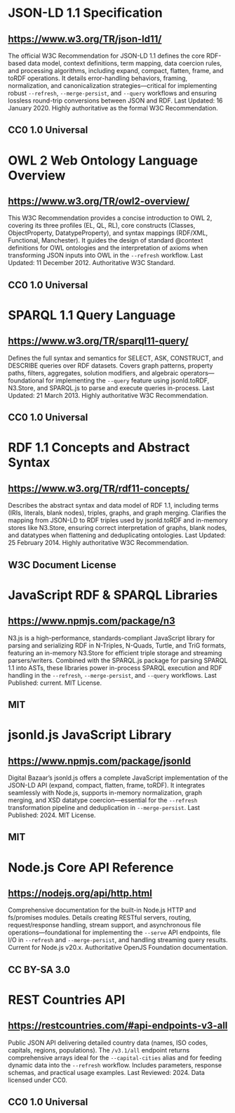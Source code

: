 # JSON-LD 1.1 Specification
## https://www.w3.org/TR/json-ld11/
The official W3C Recommendation for JSON-LD 1.1 defines the core RDF-based data model, context definitions, term mapping, data coercion rules, and processing algorithms, including expand, compact, flatten, frame, and toRDF operations. It details error-handling behaviors, framing, normalization, and canonicalization strategies—critical for implementing robust `--refresh`, `--merge-persist`, and `--query` workflows and ensuring lossless round-trip conversions between JSON and RDF.
Last Updated: 16 January 2020. Highly authoritative as the formal W3C Recommendation.
## CC0 1.0 Universal

# OWL 2 Web Ontology Language Overview
## https://www.w3.org/TR/owl2-overview/
This W3C Recommendation provides a concise introduction to OWL 2, covering its three profiles (EL, QL, RL), core constructs (Classes, ObjectProperty, DatatypeProperty), and syntax mappings (RDF/XML, Functional, Manchester). It guides the design of standard @context definitions for OWL ontologies and the interpretation of axioms when transforming JSON inputs into OWL in the `--refresh` workflow.
Last Updated: 11 December 2012. Authoritative W3C Standard.
## CC0 1.0 Universal

# SPARQL 1.1 Query Language
## https://www.w3.org/TR/sparql11-query/
Defines the full syntax and semantics for SELECT, ASK, CONSTRUCT, and DESCRIBE queries over RDF datasets. Covers graph patterns, property paths, filters, aggregates, solution modifiers, and algebraic operators—foundational for implementing the `--query` feature using jsonld.toRDF, N3.Store, and SPARQL.js to parse and execute queries in-process.
Last Updated: 21 March 2013. Highly authoritative W3C Recommendation.
## CC0 1.0 Universal

# RDF 1.1 Concepts and Abstract Syntax
## https://www.w3.org/TR/rdf11-concepts/
Describes the abstract syntax and data model of RDF 1.1, including terms (IRIs, literals, blank nodes), triples, graphs, and graph merging. Clarifies the mapping from JSON-LD to RDF triples used by jsonld.toRDF and in-memory stores like N3.Store, ensuring correct interpretation of graphs, blank nodes, and datatypes when flattening and deduplicating ontologies.
Last Updated: 25 February 2014. Highly authoritative W3C Recommendation.
## W3C Document License

# JavaScript RDF & SPARQL Libraries
## https://www.npmjs.com/package/n3
N3.js is a high-performance, standards-compliant JavaScript library for parsing and serializing RDF in N-Triples, N-Quads, Turtle, and TriG formats, featuring an in-memory N3.Store for efficient triple storage and streaming parsers/writers. Combined with the SPARQL.js package for parsing SPARQL 1.1 into ASTs, these libraries power in-process SPARQL execution and RDF handling in the `--refresh`, `--merge-persist`, and `--query` workflows.
Last Published: current. MIT License.
## MIT

# jsonld.js JavaScript Library
## https://www.npmjs.com/package/jsonld
Digital Bazaar’s jsonld.js offers a complete JavaScript implementation of the JSON-LD API (expand, compact, flatten, frame, toRDF). It integrates seamlessly with Node.js, supports in-memory normalization, graph merging, and XSD datatype coercion—essential for the `--refresh` transformation pipeline and deduplication in `--merge-persist`.
Last Published: 2024. MIT License.
## MIT

# Node.js Core API Reference
## https://nodejs.org/api/http.html
Comprehensive documentation for the built-in Node.js HTTP and fs/promises modules. Details creating RESTful servers, routing, request/response handling, stream support, and asynchronous file operations—foundational for implementing the `--serve` API endpoints, file I/O in `--refresh` and `--merge-persist`, and handling streaming query results.
Current for Node.js v20.x. Authoritative OpenJS Foundation documentation.
## CC BY-SA 3.0

# REST Countries API
## https://restcountries.com/#api-endpoints-v3-all
Public JSON API delivering detailed country data (names, ISO codes, capitals, regions, populations). The `/v3.1/all` endpoint returns comprehensive arrays ideal for the `--capital-cities` alias and for feeding dynamic data into the `--refresh` workflow. Includes parameters, response schemas, and practical usage examples.
Last Reviewed: 2024. Data licensed under CC0.
## CC0 1.0 Universal